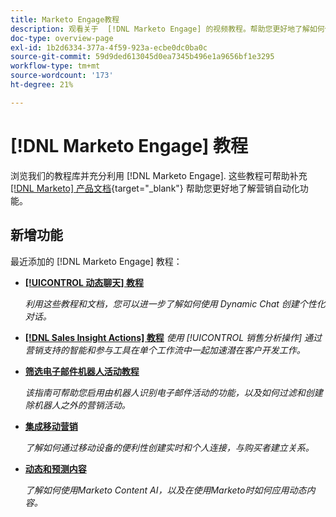 ```yaml
---
title: Marketo Engage教程
description: 观看关于  [!DNL Marketo Engage] 的视频教程。帮助您更好地了解如何使用营销自动化等功能。
doc-type: overview-page
exl-id: 1b2d6334-377a-4f59-923a-ecbe0dc0ba0c
source-git-commit: 59d9ded613045d0ea7345b496e1a9656bf1e3295
workflow-type: tm+mt
source-wordcount: '173'
ht-degree: 21%

---
```


# [!DNL Marketo Engage] 教程

浏览我们的教程库并充分利用 [!DNL Marketo Engage]. 这些教程可帮助补充 [[!DNL Marketo] 产品文档](https://experienceleague.adobe.com/docs/marketo/using/home.html){target="_blank"} 帮助您更好地了解营销自动化功能。

<div id="whats-new-section">

## 新增功能

最近添加的 [!DNL Marketo Engage] 教程：

* **[[!UICONTROL 动态聊天]  教程](/help/dynamic-chat/dynamic-chat-overview.md)**

   _利用这些教程和文档，您可以进一步了解如何使用 Dynamic Chat 创建个性化对话。_

* **[[!DNL Sales Insight Actions] 教程](/help/sales-insight-actions/overview.md)**
   _使用 [!UICONTROL 销售分析操作] 通过营销支持的智能和参与工具在单个工作流中一起加速潜在客户开发工作。_

* **[筛选电子邮件机器人活动教程](/help/filtering-email-bot-activities/setup.md)**

   _该指南可帮助您启用由机器人识别电子邮件活动的功能，以及如何过滤和创建除机器人之外的营销活动。_

* **[集成移动营销](/help/cross-channel-marketing/mobile-marketing-learn.md)**

   _了解如何通过移动设备的便利性创建实时和个人连接，与购买者建立关系。_

* **[动态和预测内容](/help/email-marketing/dynamic-and-predictive-content-learn.md)**

   _了解如何使用Marketo Content AI，以及在使用Marketo时如何应用动态内容。_

</div>
<div id="recs-overview-body-1"></div>
<div id="recs-overview-body-2"></div>
<div id="recs-overview-body-3"></div>
<div id="recs-overview-body-4"></div>
<div id="recs-overview-body-5"></div>
<div id="recs-overview-body-6"></div>
